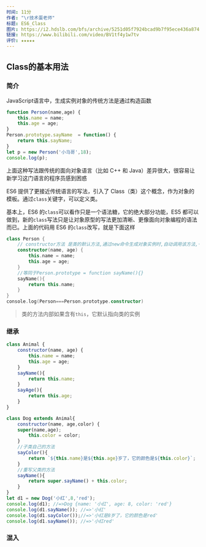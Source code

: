 ```yaml
---
时间: 11分
作者: "\r技术蛋老师"
标题: ES6_Class
图片: https://i2.hdslb.com/bfs/archive/5251d05f7924bcad9b7f95ece436a87414d5721f.jpg@480w_300h_1c_!web-space-channel-video.webp
链接: https://www.bilibili.com/video/BV1tf4y1w7tv
评价: ★★★★★
---
```

## Class的基本用法

### 简介

JavaScript语言中，生成实例对象的传统方法是通过构造函数

```js
function Person(name,age) {
    this.name = name;
    this.age = age;
}
Person.prototype.sayName  = function() {
    return this.sayName;
}
let p = new Person('小马哥',18);
console.log(p);
```

上面这种写法跟传统的面向对象语言（比如 C++ 和 Java）差异很大，很容易让新学习这门语言的程序员感到困惑

ES6 提供了更接近传统语言的写法，引入了 Class（类）这个概念，作为对象的模板。通过`class`关键字，可以定义类。

基本上，ES6 的`class`可以看作只是一个语法糖，它的绝大部分功能，ES5 都可以做到，新的`class`写法只是让对象原型的写法更加清晰、更像面向对象编程的语法而已。上面的代码用 ES6 的`class`改写，就是下面这样

```kotlin
class Person {
    // constructor方法 是类的默认方法,通过new命令生成对象实例时,自动调用该方法,一个类必须有constructor方法,如果没有定义,会被默认添加
    constructor(name, age) {
        this.name = name;
        this.age = age;
    }
    //等同于Person.prototype = function sayName(){}
    sayName(){
        return this.name;
    }
}
console.log(Person===Person.prototype.constructor)
```

> 类的方法内部如果含有`this`，它默认指向类的实例

### 继承

```js
class Animal {
    constructor(name, age) {
        this.name = name;
        this.age = age;
    }
    sayName(){
        return this.name;
    }
    sayAge(){
        return this.age;
    }
}

class Dog extends Animal{
    constructor(name, age,color) {
    super(name,age);
        this.color = color;
    }
    //子类自己的方法
    sayColor(){
        return `${this.name}是${this.age}岁了，它的颜色是${this.color}`;
    }
    //重写父类的方法
    sayName(){
        return super.sayName() + this.color;
    }
}
let d1 = new Dog('小红',8,'red');
console.log(d1); //=>Dog {name: '小红', age: 8, color: 'red'}
console.log(d1.sayName()); //=>'小红'
console.log(d1.sayColor());//=>'小红是8岁了，它的颜色是red'
console.log(d1.sayName()); //=>'小红red'
```

### 混入

